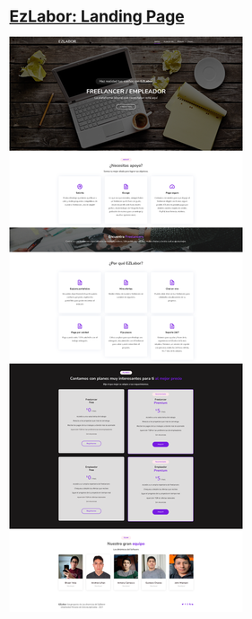# [EzLabor: Landing Page](https://alr28.github.io/EZLabor-landing-page)
![Screenshot](screenshot-ezlabor.png)
